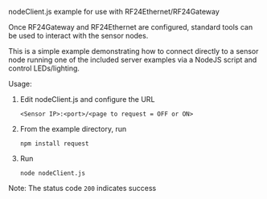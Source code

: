 nodeClient.js example for use with RF24Ethernet/RF24Gateway

Once RF24Gateway and RF24Ethernet are configured, standard tools can be used to interact with
the sensor nodes.

This is a simple example demonstrating how to connect directly to a sensor node running one of the
included server examples via a NodeJS script and control LEDs/lighting.

Usage:
1. Edit nodeClient.js and configure the URL
   ```text
   <Sensor IP>:<port>/<page to request = OFF or ON>
   ```
2. From the example directory, run
   ```shell
   npm install request
   ```
3. Run
   ```shell
   node nodeClient.js
   ```

Note: The status code `200` indicates success
